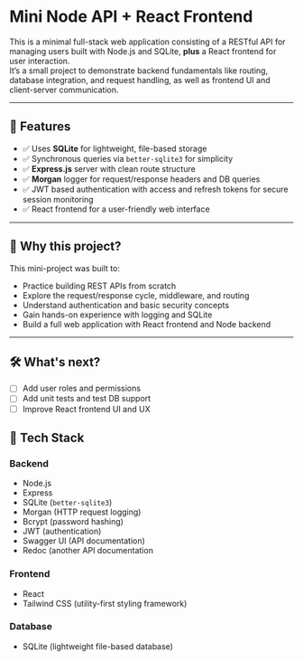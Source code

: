 # Mini Node API + React Frontend

This is a minimal full-stack web application consisting of a RESTful API for managing users built with Node.js and SQLite, **plus** a React frontend for user interaction.  
It’s a small project to demonstrate backend fundamentals like routing, database integration, and request handling, as well as frontend UI and client-server communication.

---

## 🚀 Features

- ✅ Uses **SQLite** for lightweight, file-based storage  
- ✅ Synchronous queries via `better-sqlite3` for simplicity   
- ✅ **Express.js** server with clean route structure  
- ✅ **Morgan** logger for request/response headers and DB queries  
- ✅ JWT based authentication with access and refresh tokens for secure session monitoring  
- ✅ React frontend for a user-friendly web interface

---

## 🎯 Why this project?

This mini-project was built to:

- Practice building REST APIs from scratch  
- Explore the request/response cycle, middleware, and routing  
- Understand authentication and basic security concepts  
- Gain hands-on experience with logging and SQLite  
- Build a full web application with React frontend and Node backend

---

## 🛠 What's next?

- [ ] Add user roles and permissions  
- [ ] Add unit tests and test DB support  
- [ ] Improve React frontend UI and UX

## 🧪 Tech Stack

### Backend
- Node.js  
- Express  
- SQLite (`better-sqlite3`)  
- Morgan (HTTP request logging)  
- Bcrypt (password hashing)  
- JWT (authentication)  
- Swagger UI (API documentation)  
- Redoc (another API documentation

### Frontend
- React  
- Tailwind CSS (utility-first styling framework)  

### Database
- SQLite (lightweight file-based database)

